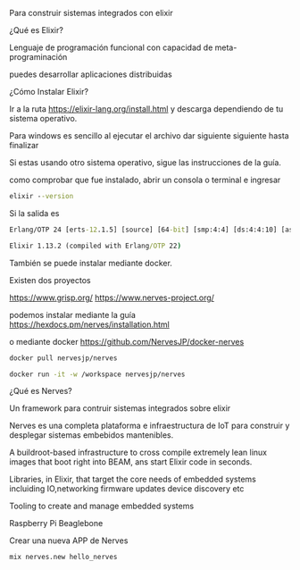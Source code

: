 Para construir sistemas integrados con elixir 

¿Qué es Elixir?

Lenguaje de programación funcional con capacidad de meta-programinación

puedes desarrollar aplicaciones distribuidas 

¿Cómo Instalar Elixir?

Ir a la ruta https://elixir-lang.org/install.html y descarga dependiendo de tu sistema operativo.

Para windows es sencillo al ejecutar el archivo dar siguiente siguiente hasta finalizar

Si estas usando otro sistema operativo, sigue las instrucciones de la guía.

como comprobar que fue instalado, abrir un consola o terminal 
e ingresar 

~~~cmd
elixir --version
~~~

Si la salida es
~~~cmd
Erlang/OTP 24 [erts-12.1.5] [source] [64-bit] [smp:4:4] [ds:4:4:10] [async-threads:1] [jit]

Elixir 1.13.2 (compiled with Erlang/OTP 22)
~~~

También se puede instalar mediante docker.

Existen dos proyectos 

https://www.grisp.org/
https://www.nerves-project.org/

podemos instalar 
mediante la guía https://hexdocs.pm/nerves/installation.html

o mediante docker
https://github.com/NervesJP/docker-nerves

~~~bash
docker pull nervesjp/nerves
~~~

~~~bash
docker run -it -w /workspace nervesjp/nerves
~~~

¿Qué es Nerves?

Un framework para contruir sistemas integrados sobre elixir

Nerves es una completa plataforma e infraestructura de IoT para construir y desplegar sistemas embebidos mantenibles.

A buildroot-based infrastructure to cross compile extremely lean linux images that boot right into BEAM, ans start Elixir code in seconds.

Libraries, in Elixir, that target the core needs of embedded systems incluiding IO,networking firmware updates device discovery etc

Tooling to create and manage embedded systems


Raspberry Pi 
Beaglebone

Crear una nueva APP de Nerves

~~~
mix nerves.new hello_nerves
~~~